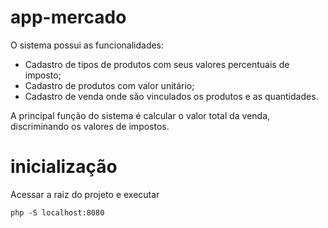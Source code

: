 # app-mercado
O sistema possui as funcionalidades:
- Cadastro de tipos de produtos com seus valores percentuais de imposto;
- Cadastro de produtos com valor unitário;
- Cadastro de venda onde são vinculados os produtos e as quantidades.

A principal função do sistema é calcular o valor total da venda, discriminando os valores de impostos.

# inicialização
Acessar a raiz do projeto e executar
```
php -S localhost:8080
```
